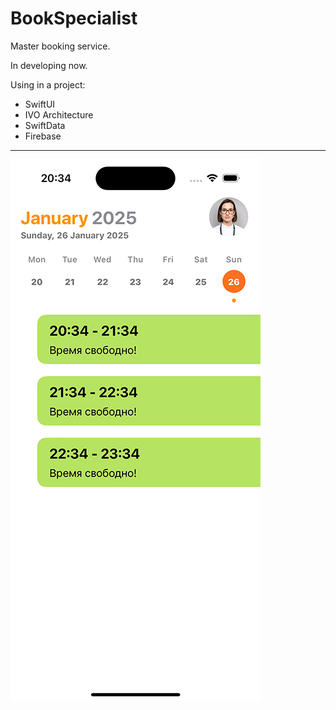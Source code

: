 # BookSpecialist
Master booking service. 
 
 In developing now.

 Using in a project:
 
* SwiftUI
* IVO Architecture
* SwiftData
* Firebase

---
![Image alt](https://github.com/AlexKolch/BookSpecialist/blob/main/Screen/Simulator-Screenshot1.jpg)
